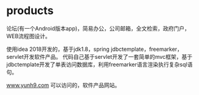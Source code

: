 # products
论坛(有一个Android版本app)，简易办公，公司邮箱，全文检索，政府门户，WEB流程图设计。

使用idea 2018开发的，基于jdk1.8，spring jdbctemplate，freemarker，servlet开发软件产品。
代码自己基于servlet开发了一套简单的mvc框架，基于jdbctemplate开发了单表访问数据库，利用freemarker语言渲染执行复杂sql语句。

www.yunh9.com 可以访问的，软件产品网站。
